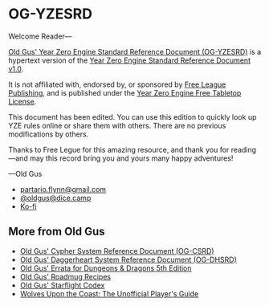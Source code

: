 # OG-YZESRD

Welcome Reader—

[Old Gus' Year Zero Engine Standard Reference Document (OG-YZESRD)](https://callmepartario.github.io/og-yzesrd/) is a hypertext version of the [Year Zero Engine Standard Reference Document v1.0](https://freeleaguepublishing.com/community-content/free-tabletop-licenses/).

It is not affiliated with, endorsed by, or sponsored by [Free League Publishing](https://freeleaguepublishing.com/), and is published under the [Year Zero Engine Free Tabletop License](https://freeleaguepublishing.com/community-content/free-tabletop-licenses/).

This document has been edited. You can use this edition to quickly look up YZE rules online or share them with others. There are no previous modifications by others.

Thanks to Free Legue for this amazing resource, and thank you for reading—and may this record bring you and yours many happy adventures!

—Old Gus

- partario.flynn@gmail.com
- [@oldgus@dice.camp](https://dice.camp/@oldgus)
- [Ko-fi](https://ko-fi.com/oldgus)

## More from Old Gus

- [Old Gus' Cypher System Reference Document (OG-CSRD)](https://callmepartario.github.io/og-csrd/)
- [Old Gus' Daggerheart System Reference Document (OG-DHSRD)](https://callmepartario.github.io/og-dhsrd/)
- [Old Gus' Errata for Dungeons & Dragons 5th Edition](https://callmepartario.github.io/old-gus-errata/)
- [Old Gus' Roadmug Recipes](https://callmepartario.github.io/og-rr/)
- [Old Gus' Starflight Codex](https://callmepartario.github.io/starflight-codex/)
- [Wolves Upon the Coast: The Unofficial Player's Guide](https://callmepartario.github.io/wutc/)

